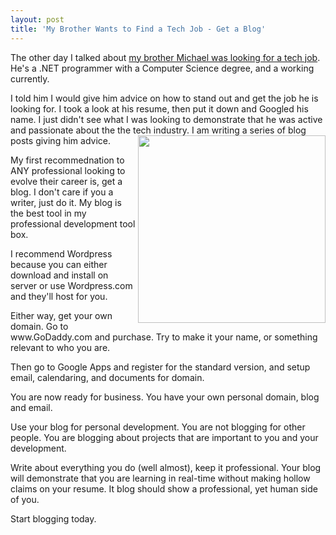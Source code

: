 ```yaml
---
layout: post
title: 'My Brother Wants to Find a Tech Job - Get a Blog'
---
```

The other day I talked about <a href="http://www.kinlane.com/2010/10/my-brother-wants-to-find-a-tech-job/" target="_blank">my brother Michael was looking for a tech job</a>. He's a .NET programmer with a Computer Science degree, and a working currently.<p></p>
I told him I would give him advice on how to stand out and get the job he is looking for. I took a look at his resume, then put it down and Googled his name. I just didn't see what I was looking to demonstrate that he was active and passionate about the the tech industry.
<a href="http://www.wordpress.org"><img src="http://kinlane-productions.s3.amazonaws.com/wordpress.jpg" alt="" width="300" align="right" /></a>
I am writing a series of blog posts giving him advice.<p></p>
My first recommednation to ANY professional looking to evolve their career is, get a blog. I don't care if you a writer, just do it. My blog is the best tool in my professional development tool box.<p></p>
I recommend Wordpress because you can either download and install on server or use Wordpress.com and they'll host for you.<p></p>
Either way, get your own domain. Go to www.GoDaddy.com and purchase. Try to make it your name, or something relevant to who you are.<p></p>
Then go to Google Apps and register for the standard version, and setup email, calendaring, and documents for domain.<p></p>
You are now ready for business. You have your own personal domain, blog and email.<p></p>
Use your blog for personal development. You are not blogging for other people. You are blogging about projects that are important to you and your development.<p></p>
Write about everything you do (well almost), keep it professional. Your blog will demonstrate that you are learning in real-time without making hollow claims on your resume. It blog should show a professional, yet human side of you.<p></p>
Start blogging today.
